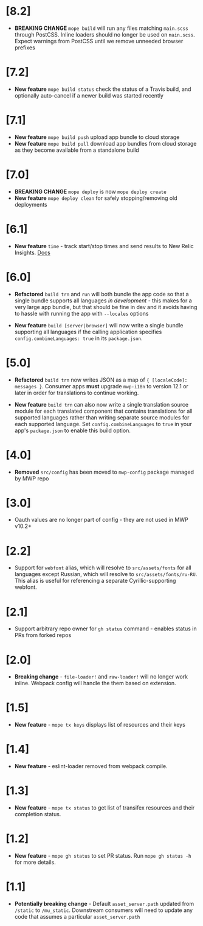 # [8.2]

* **BREAKING CHANGE** `mope build` will run any files matching `main.scss` through PostCSS. Inline loaders should no longer be used on `main.scss`. Expect warnings from PostCSS until we remove unneeded browser prefixes

# [7.2]

* **New feature** `mope build status` check the status of a Travis build, and
  optionally auto-cancel if a newer build was started recently

# [7.1]

* **New feature** `mope build push` upload app bundle to cloud storage
* **New feature** `mope build pull` download app bundles from cloud storage as
  they become available from a standalone build

# [7.0]

* **BREAKING CHANGE** `mope deploy` is now `mope deploy create`
* **New feature** `mope deploy clean` for safely stopping/removing old deployments

# [6.1]

* **New feature** `time` - track start/stop times and send results to New Relic
  Insights. [Docs](docs/time.md)

# [6.0]

* **Refactored** `build trn` and `run` will both bundle the app code so that a
  single bundle supports all languages _in development_ - this makes for a very
  large app bundle, but that should be fine in dev and it avoids having to
  hassle with running the app with `--locales` options

* **New feature** `build [server|browser]` will now write a single bundle
  supporting all languages if the calling application specifies
  `config.combineLanguages: true` in its `package.json`.

# [5.0]

* **Refactored** `build trn` now writes JSON as a map of
  `{ [localeCode]: messages }`. Consumer apps **must** upgrade `mwp-i18n` to
  version 12.1 or later in order for translations to continue working.

* **New feature** `build trn` can also now write a single translation source
  module for each translated component that contains translations for all
  supported languages rather than writing separate source modules for each
  supported language. Set `config.combineLanguages` to `true` in your app's
  `package.json` to enable this build option.

# [4.0]

* **Removed** `src/config` has been moved to `mwp-config` package managed by
  MWP repo

# [3.0]

* Oauth values are no longer part of config - they are not used in MWP v10.2+

# [2.2]

* Support for `webfont` alias, which will resolve to `src/assets/fonts` for all
  languages except Russian, which will resolve to `src/assets/fonts/ru-RU`. This
  alias is useful for referencing a separate Cyrillic-supporting webfont.

# [2.1]

* Support arbitrary repo owner for `gh status` command - enables status in PRs
  from forked repos

# [2.0]

* **Breaking change** - `file-loader!` and `raw-loader!` will no longer work inline.
  Webpack config will handle the them based on extension.

# [1.5]

* **New feature** - `mope tx keys` displays list of resources and their keys

# [1.4]

* **New feature** - eslint-loader removed from webpack compile.

# [1.3]

* **New feature** - `mope tx status` to get list of transifex resources and
  their completion status.

# [1.2]

* **New feature** - `mope gh status` to set PR status. Run `mope gh status -h`
  for more details.

# [1.1]

* **Potentially breaking change** - Default `asset_server.path` updated from
  `/static` to `/mu_static`. Downstream consumers will need to update any code
  that assumes a particular `asset_server.path`
